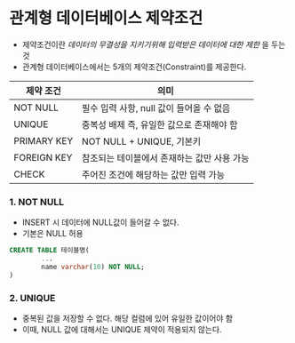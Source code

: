 # 관계형 데이터베이스 제약조건
* 제약조건이란 *데이터의 무결성을 지키기위해 입력받은 데이터에 대한 제한* 을 두는 것
* 관계형 데이터베이스에서는 5개의 제약조건(Constraint)를 제공한다.

|제약 조건|의미|
|---|---|
|NOT NULL|필수 입력 사항, null 값이 들어올 수 없음|
|UNIQUE|중복성 배제 즉, 유일한 값으로 존재해야 함|
|PRIMARY KEY|NOT NULL + UNIQUE, 기본키|
|FOREIGN KEY|참조되는 테이블에서 존재하는 값만 사용 가능|
|CHECK|주어진 조건에 해당하는 값만 입력 가능|

### 1. NOT NULL
* INSERT 시 데이터에 NULL값이 들어갈 수 없다.
* 기본은 NULL 허용
```SQL
CREATE TABLE 테이블명(
        ...
        name varchar(10) NOT NULL;
)
```

### 2. UNIQUE
* 중복된 값을 저장할 수 없다. 해당 컬럼에 있어 유일한 값이어야 함
* 이때, NULL 값에 대해서는 UNIQUE 제약이 적용되지 않는다.
